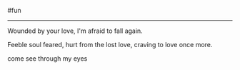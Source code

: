 
#fun 

___

Wounded by your love, I'm afraid to fall again.

Feeble soul feared,
hurt from the lost love,
craving to love once more.

come see through my eyes

